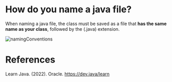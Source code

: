 # How do you name a java file? 
  
 When naming a java file, the class must be saved as a file that **has the same name as your class**, followed
 by the (.java) extension.
  
  
 ![namingConventions](https://user-images.githubusercontent.com/109105989/199370481-f2c5b6c2-8afe-4a91-b052-bdabc849553a.jpg)

  
 # References 
 Learn Java. (2022). Oracle. https://dev.java/learn



